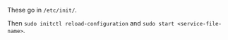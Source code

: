 These go in `/etc/init/`.

Then `sudo initctl reload-configuration` and `sudo start <service-file-name>`.
